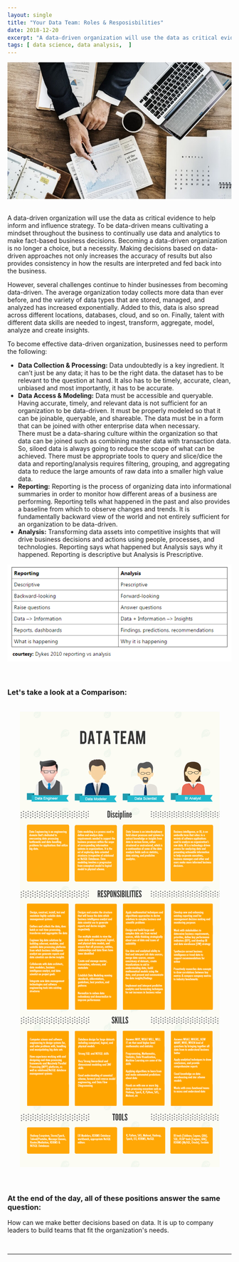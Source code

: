 ```yaml
---
layout: single
title: "Your Data Team: Roles & Resposisbilities"
date: 2018-12-20
excerpt: "A data-driven organization will use the data as critical evidence to help inform and influence strategy. To be data-driven means cultivating a mindset throughout the business to continually use data and analytics to make..."
tags: [ data science, data analysis,  ]
--- 
```


<div>
<center><img src="/assets/images/data-analytics-real-world-setting.jpg"></center>
</div>

<br>

A data-driven organization will use the data as critical evidence to help inform and influence strategy. To be data-driven means cultivating a mindset throughout the business to continually use data and analytics to make fact-based business decisions. Becoming a data-driven organization is no longer a choice, but a necessity. Making decisions based on data-driven approaches not only increases the accuracy of results but also provides consistency in how the results are interpreted and fed back into the business.

However, several challenges continue to hinder businesses from becoming data-driven. The average organization today collects more data than ever before, and the variety of data types that are stored, managed, and analyzed has increased exponentially. Added to this, data is also spread across different locations, databases, cloud, and so on. Finally, talent with different data skills are needed to ingest, transform, aggregate, model, analyze and create insights.

To become effective data-driven organization, businesses need to perform the following:

<ul>
	<li><b>Data Collection & Processing:</b> Data undoubtedly is a key ingredient. It can’t just be any data; it has to be the right data. the dataset has to be relevant to the question at hand. It also has to be timely, accurate, clean, unbiased and most importantly, it has to be accurate. </li>
	<li><b>Data Access & Modeling:</b> Data must be accessible and queryable. Having accurate, timely, and relevant data is not sufficient for an organization to be data-driven. It must be properly modeled so that it can be joinable, queryable, and shareable. The data must be in a form that can be joined with other enterprise data when necessary.<br>
	There must be a data-sharing culture within the organization so that data can be joined such as combining master data with transaction data. So, siloed data is always going to reduce the scope of what can be achieved. There must be appropriate tools to query and slice/dice the data and reporting/analysis requires filtering, grouping, and aggregating data to reduce the large amounts of raw data into a smaller high value data.</li>
	<li><b>Reporting:</b> Reporting is the process of organizing data into informational summaries in order to monitor how different areas of a business are performing. Reporting tells what happened in the past and also provides a baseline from which to observe changes and trends. It is fundamentally backward view of the world and not entirely sufficient for an organization to be data-driven.</li>
	<li><b>Analysis:</b> Transforming data assets into competitive insights that will drive business decisions and actions using people, processes, and technologies. Reporting says what happened but Analysis says why it happened. Reporting is descriptive but Analysis is Prescriptive.</li>
</ul>

<center><img src="/assets/images/reporting-vs-analysis.png"></center>  

<br>
<br>

### Let's take a look at a Comparison:
<br>
<center><img src="/assets/images/data-team.jpg"></center>  


<br>
<br>

### At the end of the day, all of these positions answer the same question: 

How can we make better decisions based on data.  It is up to company leaders to build teams that fit the organization's needs.

<br> 


----